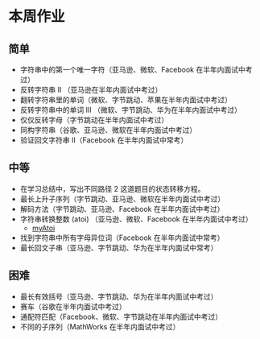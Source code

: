 # 本周作业

## 简单

* 字符串中的第一个唯一字符（亚马逊、微软、Facebook 在半年内面试中考过）
* 反转字符串 II （亚马逊在半年内面试中考过）
* 翻转字符串里的单词（微软、字节跳动、苹果在半年内面试中考过）
* 反转字符串中的单词 III （微软、字节跳动、华为在半年内面试中考过）
* 仅仅反转字母（字节跳动在半年内面试中考过）
* 同构字符串（谷歌、亚马逊、微软在半年内面试中考过）
* 验证回文字符串 Ⅱ（Facebook 在半年内面试中常考）

## 中等

* 在学习总结中，写出不同路径 2 这道题目的状态转移方程。
* 最长上升子序列（字节跳动、亚马逊、微软在半年内面试中考过）
* 解码方法（字节跳动、亚马逊、Facebook 在半年内面试中考过）
* 字符串转换整数 (atoi) （亚马逊、微软、Facebook 在半年内面试中考过）
  * [myAtoi](./homeworl/myAtoi.ts)
* 找到字符串中所有字母异位词（Facebook 在半年内面试中常考）
* 最长回文子串（亚马逊、字节跳动、华为在半年内面试中常考）

## 困难

* 最长有效括号（亚马逊、字节跳动、华为在半年内面试中考过）
* 赛车（谷歌在半年内面试中考过）
* 通配符匹配（Facebook、微软、字节跳动在半年内面试中考过）
* 不同的子序列（MathWorks 在半年内面试中考过）
